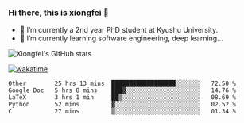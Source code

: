 ### Hi there, this is xiongfei 👋


- 🔭 I’m currently a 2nd year PhD student at Kyushu University.
- 🌱 I’m currently learning software engineering, deep learning...

<!--
**Toma62299781/Toma62299781** is a ✨ _special_ ✨ repository because its `README.md` (this file) appears on your GitHub profile.
Here are some ideas to get you started:
-->

![Xiongfei's GitHub stats](https://github-readme-stats.vercel.app/api?username=Toma62299781)


[![wakatime](https://wakatime.com/badge/user/9e8d5516-d162-43e7-9563-87295d455a71.svg)](https://wakatime.com/@9e8d5516-d162-43e7-9563-87295d455a71)

<!--START_SECTION:waka-->
```text
Other        25 hrs 13 mins  ██████████████████░░░░░░░   72.50 % 
Google Doc   5 hrs 8 mins    ███▓░░░░░░░░░░░░░░░░░░░░░   14.76 % 
LaTeX        3 hrs 1 min     ██▒░░░░░░░░░░░░░░░░░░░░░░   08.69 % 
Python       52 mins         ▓░░░░░░░░░░░░░░░░░░░░░░░░   02.52 % 
C            27 mins         ▒░░░░░░░░░░░░░░░░░░░░░░░░   01.34 % 
```
<!--END_SECTION:waka-->

